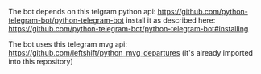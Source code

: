 The bot depends on this telgram python api:
https://github.com/python-telegram-bot/python-telegram-bot
install it as described here: https://github.com/python-telegram-bot/python-telegram-bot#installing

The bot uses this telegram mvg api:
https://github.com/leftshift/python_mvg_departures
(it's already imported into this repository)

